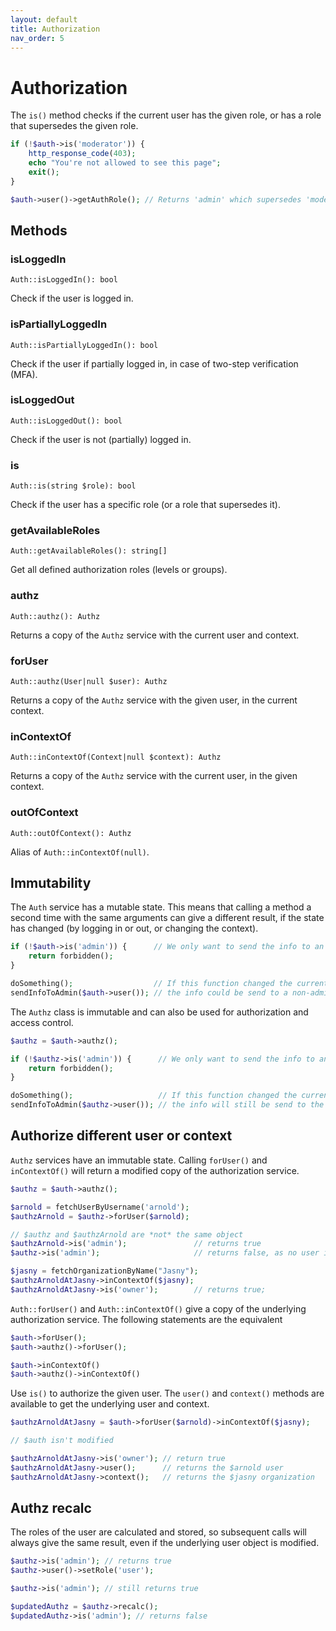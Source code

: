 ```yaml
---
layout: default
title: Authorization
nav_order: 5
---
```


Authorization
===

The `is()` method checks if the current user has the given role, or has a role that supersedes the given role. 

```php
if (!$auth->is('moderator')) {
    http_response_code(403);
    echo "You're not allowed to see this page";
    exit();
}

$auth->user()->getAuthRole(); // Returns 'admin' which supersedes 'moderator'.
```

## Methods

### isLoggedIn

    Auth::isLoggedIn(): bool
    
Check if the user is logged in.

### isPartiallyLoggedIn

    Auth::isPartiallyLoggedIn(): bool
    
Check if the user if partially logged in, in case of two-step verification (MFA).

### isLoggedOut

    Auth::isLoggedOut(): bool
    
Check if the user is not (partially) logged in.

### is

    Auth::is(string $role): bool

Check if the user has a specific role (or a role that supersedes it).

### getAvailableRoles

    Auth::getAvailableRoles(): string[]

Get all defined authorization roles (levels or groups).

### authz

    Auth::authz(): Authz

Returns a copy of the `Authz` service with the current user and context.

### forUser

    Auth::authz(User|null $user): Authz

Returns a copy of the `Authz` service with the given user, in the current context.

### inContextOf

    Auth::inContextOf(Context|null $context): Authz

Returns a copy of the `Authz` service with the current user, in the given context.

### outOfContext

    Auth::outOfContext(): Authz

Alias of `Auth::inContextOf(null)`.

## Immutability

The `Auth` service has a mutable state. This means that calling a method a second time with the same arguments can
give a different result, if the state has changed (by logging in or out, or changing the context).

```php
if (!$auth->is('admin')) {      // We only want to send the info to an admin.
    return forbidden();
}

doSomething();                  // If this function changed the current user,
sendInfoToAdmin($auth->user()); // the info could be send to a non-admin.
```

The `Authz` class is immutable and can also be used for authorization and access control.

```php
$authz = $auth->authz();

if (!$authz->is('admin')) {      // We only want to send the info to an admin.
    return forbidden();
}

doSomething();                   // If this function changed the current user,
sendInfoToAdmin($authz->user()); // the info will still be send to the admin.
```

## Authorize different user or context

`Authz` services have an immutable state. Calling `forUser()` and `inContextOf()` will return a modified copy of the
authorization service.

```php
$authz = $auth->authz();

$arnold = fetchUserByUsername('arnold');
$authzArnold = $authz->forUser($arnold);

// $authz and $authzArnold are *not* the same object
$authzArnold->is('admin');               // returns true
$authz->is('admin');                     // returns false, as no user is set

$jasny = fetchOrganizationByName("Jasny");
$authzArnoldAtJasny->inContextOf($jasny);
$authzArnoldAtJasny->is('owner');        // returns true;
```

`Auth::forUser()` and `Auth::inContextOf()` give a copy of the underlying authorization service. The following
statements are the equivalent

```php
$auth->forUser();
$auth->authz()->forUser();

$auth->inContextOf()
$auth->authz()->inContextOf()
```

Use `is()` to authorize the given user. The `user()` and `context()` methods are available to get the underlying user
and context.

```php
$authzArnoldAtJasny = $auth->forUser($arnold)->inContextOf($jasny);

// $auth isn't modified

$authzArnoldAtJasny->is('owner'); // return true
$authzArnoldAtJasny->user();      // returns the $arnold user
$authzArnoldAtJasny->context();   // returns the $jasny organization
```

## Authz recalc

The roles of the user are calculated and stored, so subsequent calls will always give the same result, even if the
underlying user object is modified.

```php
$authz->is('admin'); // returns true
$authz->user()->setRole('user');

$authz->is('admin'); // still returns true

$updatedAuthz = $authz->recalc();
$updatedAuthz->is('admin'); // returns false
```
